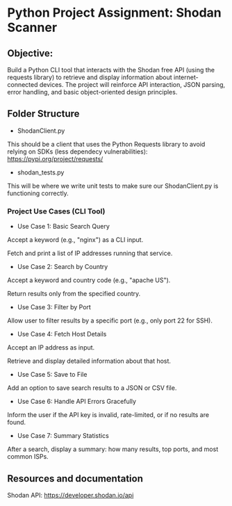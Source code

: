 # Python Project Assignment: Shodan Scanner

## Objective:
Build a Python CLI tool that interacts with the Shodan free API (using the requests library) to retrieve and display information about internet-connected devices. The project will reinforce API interaction, JSON parsing, error handling, and basic object-oriented design principles.

## Folder Structure

- ShodanClient.py

This should be a client that uses the Python Requests library to avoid relying on SDKs (less dependecy vulnerabilities): https://pypi.org/project/requests/

- shodan_tests.py

This will be where we write unit tests to make sure our ShodanClient.py is functioning correctly.

### Project Use Cases (CLI Tool)

- Use Case 1: Basic Search Query

Accept a keyword (e.g., "nginx") as a CLI input.

Fetch and print a list of IP addresses running that service.

- Use Case 2: Search by Country

Accept a keyword and country code (e.g., "apache US").

Return results only from the specified country.

- Use Case 3: Filter by Port

Allow user to filter results by a specific port (e.g., only port 22 for SSH).

- Use Case 4: Fetch Host Details

Accept an IP address as input.

Retrieve and display detailed information about that host.

- Use Case 5: Save to File

Add an option to save search results to a JSON or CSV file.

- Use Case 6: Handle API Errors Gracefully

Inform the user if the API key is invalid, rate-limited, or if no results are found.

- Use Case 7: Summary Statistics

After a search, display a summary: how many results, top ports, and most common ISPs.

## Resources and documentation

Shodan API: https://developer.shodan.io/api
